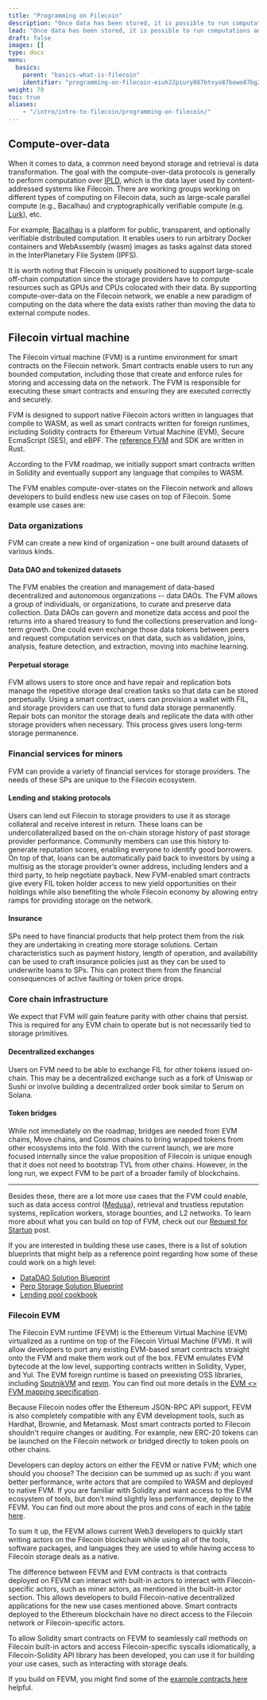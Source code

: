 ```yaml
---
title: "Programming on Filecoin"
description: "Once data has been stored, it is possible to run computations and calculations on that data, without needing to retrieve the data from a storage provider. This page covers the basics of how programming on Filecoin works."
lead: "Once data has been stored, it is possible to run computations and calculations on that data, without needing to retrieve the data from a storage provider. This page covers the basics of how programming on Filecoin works."
draft: false
images: []
type: docs
menu:
  basics:
    parent: "basics-what-is-filecoin"
    identifier: "programming-on-filecoin-eiuh22piury087btxyo87bowo87bg22"
weight: 70
toc: true
aliases:
    - "/intro/intro-to-filecoin/programming-on-filecoin/"
---
```


## Compute-over-data

When it comes to data, a common need beyond storage and retrieval is data transformation. The goal with the compute-over-data protocols is generally to perform computation over [IPLD](https://youtu.be/Sgf6j_mCdjI), which is the data layer used by content-addressed systems like Filecoin. There are working groups working on different types of computing on Filecoin data, such as large-scale parallel compute (e.g., Bacalhau) and cryptographically verifiable compute (e.g. [Lurk](https://filecoin.io/blog/posts/introducing-lurk-a-programming-language-for-recursive-zk-snarks/)), etc.

For example, [Bacalhau](https://www.bacalhau.org/) is a platform for public, transparent, and optionally verifiable distributed computation. It enables users to run arbitrary Docker containers and WebAssembly (wasm) images as tasks against data stored in the InterPlanetary File System (IPFS).

It is worth noting that Filecoin is uniquely positioned to support large-scale off-chain computation since the storage providers have to compute resources such as GPUs and CPUs colocated with their data. By supporting compute-over-data on the Filecoin network, we enable a new paradigm of computing on the data where the data exists rather than moving the data to external compute nodes.

## Filecoin virtual machine

The Filecoin virtual machine (FVM) is a runtime environment for smart contracts on the Filecoin network. Smart contracts enable users to run any bounded computation, including those that create and enforce rules for storing and accessing data on the network. The FVM is responsible for executing these smart contracts and ensuring they are executed correctly and securely.

FVM is designed to support native Filecoin actors written in languages that compile to WASM, as well as smart contracts written for foreign runtimes, including Solidity contracts for Ethereum Virtual Machine (EVM), Secure EcmaScript (SES), and eBPF. The [reference FVM](https://github.com/filecoin-project/ref-fvm) and SDK are written in Rust.

According to the FVM roadmap, we initially support smart contracts written in Solidity and eventually support any language that compiles to WASM.

The FVM enables compute-over-states on the Filecoin network and allows developers to build endless new use cases on top of Filecoin. Some example use cases are:

### Data organizations

FVM can create a new kind of organization – one built around datasets of various kinds.

#### Data DAO and tokenized datasets

The FVM enables the creation and management of data-based decentralized and autonomous organizations -- data DAOs. The FVM allows a group of individuals, or organizations, to curate and preserve data collection. Data DAOs can govern and monetize data access and pool the returns into a shared treasury to fund the collections preservation and long-term growth. One could even exchange those data tokens between peers and request computation services on that data, such as validation, joins, analysis, feature detection, and extraction, moving into machine learning.

#### Perpetual storage

FVM allows users to store once and have repair and replication bots manage the repetitive storage deal creation tasks so that data can be stored perpetually. Using a smart contract, users can provision a wallet with FIL, and storage providers can use that to fund data storage permanently. Repair bots can monitor the storage deals and replicate the data with other storage providers when necessary. This process gives users long-term storage permanence.

### Financial services for miners

FVM can provide a variety of financial services for storage providers. The needs of these SPs are unique to the Filecoin ecosystem.

#### Lending and staking protocols

Users can lend out Filecoin to storage providers to use it as storage collateral and receive interest in return. These loans can be undercollateralized based on the on-chain storage history of past storage provider performance. Community members can use this history to generate reputation scores, enabling everyone to identify good borrowers. On top of that, loans can be automatically paid back to investors by using a multisig as the storage provider’s owner address, including lenders and a third party, to help negotiate payback. New FVM-enabled smart contracts give every FIL token holder access to new yield opportunities on their holdings while also benefiting the whole Filecoin economy by allowing entry ramps for providing storage on the network.

#### Insurance

SPs need to have financial products that help protect them from the risk they are undertaking in creating more storage solutions. Certain characteristics such as payment history, length of operation, and availability can be used to craft insurance policies just as they can be used to underwrite loans to SPs. This can protect them from the financial consequences of active faulting or token price drops.

### Core chain infrastructure

We expect that FVM will gain feature parity with other chains that persist. This is required for any EVM chain to operate but is not necessarily tied to storage primitives.

#### Decentralized exchanges

Users on FVM need to be able to exchange FIL for other tokens issued on-chain. This may be a decentralized exchange such as a fork of Uniswap or Sushi or involve building a decentralized order book similar to Serum on Solana.

#### Token bridges

While not immediately on the roadmap, bridges are needed from EVM chains, Move chains, and Cosmos chains to bring wrapped tokens from other ecosystems into the fold. With the current launch, we are more focused internally since the value proposition of Filecoin is unique enough that it does not need to bootstrap TVL from other chains. However, in the long run, we expect FVM to be part of a broader family of blockchains.

---

Besides these, there are a lot more use cases that the FVM could enable, such as data access control ([Medusa](https://cryptonet.org/projects/project-medusa-scalable-threshold-network-on-chain)), retrieval and trustless reputation systems, replication workers, storage bounties, and L2 networks. To learn more about what you can build on top of FVM, check out our [Request for Startup](https://protocollabs.notion.site/Request-for-Startups-FVM-edition-8cd3e76982d14e29b33335ca458fb087) post.

If you are interested in building these use cases, there is a list of solution blueprints that might help as a reference point regarding how some of these could work on a high level:

- [DataDAO Solution Blueprint](https://docs.google.com/document/d/1OYDh_gs7mAk2M_O9m-2KedQA7MNo6ysIzH6eaQZxMOk/edit?pli%3D1)
- [Perp Storage Solution Blueprint](https://docs.google.com/document/d/19Kck1PiGGrUKyd6XBYj6NtsC5NiCjndUSsv0OFA1Lv0/edit)
- [Lending pool cookbook](https://docs.google.com/document/d/18in74On0bY7KyEsPgItvNvfUUPcPtHjNQtVfLdJUyzM/edit)

### Filecoin EVM

The Filecoin EVM runtime (FEVM) is the Ethereum Virtual Machine (EVM) virtualized as a runtime on top of the Filecoin Virtual Machine (FVM). It will allow developers to port any existing EVM-based smart contracts straight onto the FVM and make them work out of the box. FEVM emulates EVM bytecode at the low level, supporting contracts written in Solidity, Vyper, and Yul. The EVM foreign runtime is based on preexisting OSS libraries, including [SputnikVM](https://github.com/rust-blockchain/evm) and [revm](https://github.com/bluealloy/revm). You can find out more details in the [EVM <> FVM mapping specification](https://github.com/filecoin-project/fvm-project/blob/main/04-evm-mapping.md).

Because Filecoin nodes offer the Ethereum JSON-RPC API support, FEVM is also completely compatible with any EVM development tools, such as Hardhat, Brownie, and Metamask. Most smart contracts ported to Filecoin shouldn't require changes or auditing. For example, new ERC-20 tokens can be launched on the Filecoin network or bridged directly to token pools on other chains.

Developers can deploy actors on either the FEVM or native FVM; which one should you choose? The decision can be summed up as such: if you want better performance, write actors that are compiled to WASM and deployed to native FVM. If you are familiar with Solidity and want access to the EVM ecosystem of tools, but don’t mind slightly less performance, deploy to the FEVM. You can find out more about the pros and cons of each in the [table here](https://docs.filecoin.io/developers/smart-contracts/concepts/filecoin-evm/#fevm-and-native-fvm).

To sum it up, the FEVM allows current Web3 developers to quickly start writing actors on the Filecoin blockchain while using all of the tools, software packages, and languages they are used to while having access to Filecoin storage deals as a native.

The difference between FEVM and EVM contracts is that contracts deployed on FEVM can interact with built-in actors to interact with Filecoin-specific actors, such as miner actors, as mentioned in the built-in actor section. This allows developers to build Filecoin-native decentralized applications for the new use cases mentioned above. Smart contracts deployed to the Ethereum blockchain have no direct access to the Filecoin network or Filecoin-specific actors.

To allow Solidity smart contracts on FEVM to seamlessly call methods on Filecoin built-in actors and access Filecoin-specific syscalls idiomatically, a Filecoin-Solidity API library has been developed, you can use it for building your use cases, such as interacting with storage deals.

If you build on FEVM, you might find some of the [example contracts here](https://github.com/lotus-web3/client-contract) helpful.
<!--REVIEWED!-->